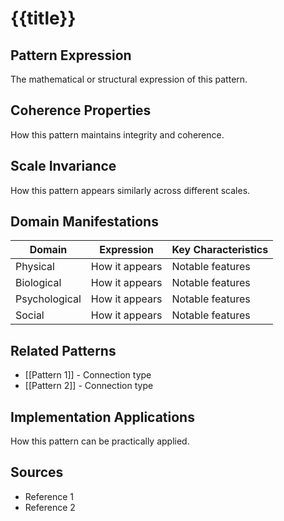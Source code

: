 # {{title}}

## Pattern Expression
The mathematical or structural expression of this pattern.

## Coherence Properties
How this pattern maintains integrity and coherence.

## Scale Invariance
How this pattern appears similarly across different scales.

## Domain Manifestations
| Domain | Expression | Key Characteristics |
|--------|------------|---------------------|
| Physical | How it appears | Notable features |
| Biological | How it appears | Notable features |
| Psychological | How it appears | Notable features |
| Social | How it appears | Notable features |

## Related Patterns
- [[Pattern 1]] - Connection type
- [[Pattern 2]] - Connection type

## Implementation Applications
How this pattern can be practically applied.

## Sources
- Reference 1
- Reference 2